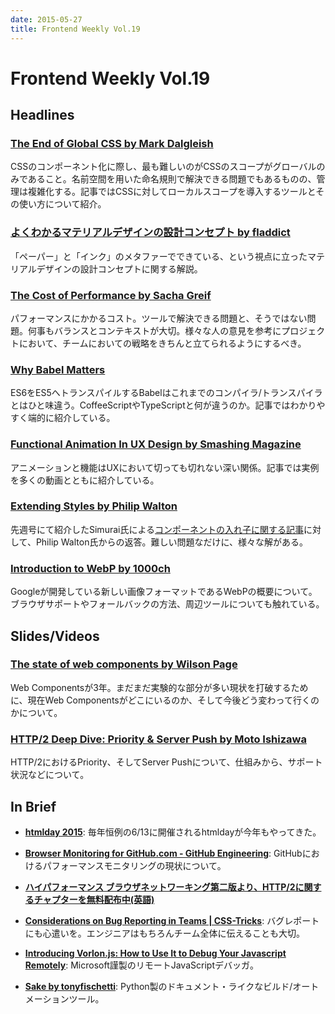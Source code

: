 ```yaml
---
date: 2015-05-27
title: Frontend Weekly Vol.19
---
```


# Frontend Weekly Vol.19

## Headlines

### [The End of Global CSS by Mark Dalgleish](https://medium.com/seek-ui-engineering/the-end-of-global-css-90d2a4a06284)

CSSのコンポーネント化に際し、最も難しいのがCSSのスコープがグローバルのみであること。名前空間を用いた命名規則で解決できる問題でもあるものの、管理は複雑化する。記事ではCSSに対してローカルスコープを導入するツールとその使い方について紹介。

### [よくわかるマテリアルデザインの設計コンセプト by fladdict](http://fladdict.net/blog/2015/05/material-design.html)

「ペーパー」と「インク」のメタファーでできている、という視点に立ったマテリアルデザインの設計コンセプトに関する解説。

### [The Cost of Performance by Sacha Greif](https://medium.com/@sachagreif/the-cost-of-performance-4132b6559fe4)

パフォーマンスにかかるコスト。ツールで解決できる問題と、そうではない問題。何事もバランスとコンテキストが大切。様々な人の意見を参考にプロジェクトにおいて、チームにおいての戦略をきちんと立てられるようにするべき。

### [Why Babel Matters](http://codemix.com/blog/why-babel-matters)

ES6をES5へトランスパイルするBabelはこれまでのコンパイラ/トランスパイラとはひと味違う。CoffeeScriptやTypeScriptと何が違うのか。記事ではわかりやすく端的に紹介している。

### [Functional Animation In UX Design by Smashing Magazine](http://www.smashingmagazine.com/2015/05/14/functional-ux-design-animations/)

アニメーションと機能はUXにおいて切っても切れない深い関係。記事では実例を多くの動画とともに紹介している。

### [Extending Styles by Philip Walton](http://philipwalton.com/articles/extending-styles/)

先週号にて紹介したSimurai氏による[コンポーネントの入れ子に関する記事](http://simurai.com/blog/2015/05/11/nesting-components/)に対して、Philip Walton氏からの返答。難しい問題なだけに、様々な解がある。

### [Introduction to WebP by 1000ch](https://medium.com/@1000ch/introduction-to-webp-b593dfe1d1d1)

Googleが開発している新しい画像フォーマットであるWebPの概要について。ブラウザサポートやフォールバックの方法、周辺ツールについても触れている。

## Slides/Videos

### [The state of web components by Wilson Page](http://wilsonpage.github.io/presentations/state-of-web-components/#/)

Web Componentsが3年。まだまだ実験的な部分が多い現状を打破するために、現在Web Componentsがどこにいるのか、そして今後どう変わって行くのかについて。

### [HTTP/2 Deep Dive: Priority & Server Push by Moto Ishizawa](https://speakerdeck.com/summerwind/2-deep-dive-priority-and-server-push)

HTTP/2におけるPriority、そしてServer Pushについて、仕組みから、サポート状況などについて。

## In Brief

- [**htmlday 2015**](http://www.htmlday.jp/): 毎年恒例の6/13に開催されるhtmldayが今年もやってきた。

- [**Browser Monitoring for GitHub.com - GitHub Engineering**](http://githubengineering.com/browser-monitoring-for-github-com/): GitHubにおけるパフォーマンスモニタリングの現状について。

- [**ハイパフォーマンス ブラウザネットワーキング第二版より、HTTP/2に関するチャプターを無料配布中(英語)**](https://twitter.com/igrigorik/status/600539385013108736)

- [**Considerations on Bug Reporting in Teams | CSS-Tricks**](https://css-tricks.com/considerations-on-bug-reporting-in-teams/): バグレポートにも心遣いを。エンジニアはもちろんチーム全体に伝えることも大切。

- [**Introducing Vorlon.js: How to Use It to Debug Your Javascript Remotely**](http://www.sitepoint.com/introducing-vorlon-js-use-debug-javascript-remotely/): Microsoft謹製のリモートJavaScriptデバッガ。

- [**Sake by tonyfischetti**](http://tonyfischetti.github.io/sake/): Python製のドキュメント・ライクなビルド/オートメーションツール。
